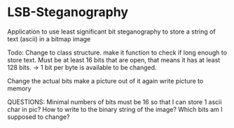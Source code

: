 # LSB-Steganography
Application to use least significant bit steganography to store a string of text (ascii) in a bitmap image


Todo: 
Change to class structure.
make it function to check if long enough to store text. Must be at least 16 bits that are open, that means it has at least 128 bits. 
-> 1 bit per byte is available to be changed.

Change the actual bits
make a picture out of it again
write picture to memory


QUESTIONS:
Minimal numbers of bits must be 16 so that I can store 1 ascii char in pic?
How to write to the binary string of the image? Which bits am I supposed to change?